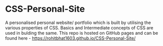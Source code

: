 # CSS-Personal-Site
A personalised personal website/ portfolio which is built by utilising the various properties of CSS.
Basics and Intermediate concepts of CSS are used in bulding the same.
This repo is hosted on GitHub pages and can be found here - https://rohitbhat1603.github.io/CSS-Personal-Site/
